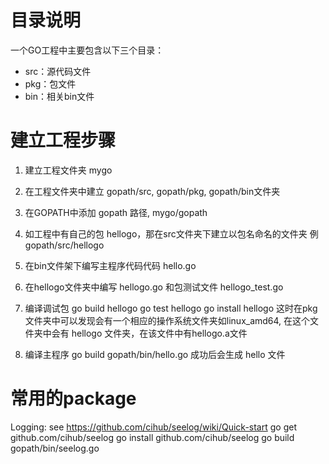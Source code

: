 # 目录说明
一个GO工程中主要包含以下三个目录：
* src：源代码文件
* pkg：包文件
* bin：相关bin文件

# 建立工程步骤
1. 建立工程文件夹 mygo
2. 在工程文件夹中建立 gopath/src, gopath/pkg, gopath/bin文件夹
3. 在GOPATH中添加 gopath 路径, mygo/gopath
4. 如工程中有自己的包 hellogo，那在src文件夹下建立以包名命名的文件夹 例 gopath/src/hellogo
5. 在bin文件架下编写主程序代码代码 hello.go
6. 在hellogo文件夹中编写 hellogo.go 和包测试文件 hellogo_test.go
7. 编译调试包
       go build hellogo
       go test hellogo
       go install hellogo
       这时在pkg文件夹中可以发现会有一个相应的操作系统文件夹如linux_amd64, 在这个文件夹中会有 hellogo 文件夹，在该文件中有hellogo.a文件

8. 编译主程序
       go build gopath/bin/hello.go
       成功后会生成 hello 文件

# 常用的package
Logging: see https://github.com/cihub/seelog/wiki/Quick-start
    go get github.com/cihub/seelog
    go install github.com/cihub/seelog
    go build gopath/bin/seelog.go
